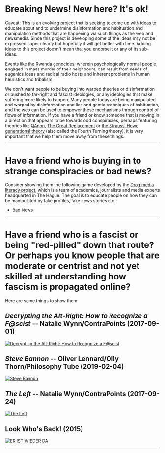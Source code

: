 # Breaking News! New here? It's ok!

Caveat: This is an evolving project that is seeking to come up with ideas to educate about and to undermine disinformation and habituation and manipulation methods that are happening via such things as the web and newsmedia. Since this project is developing some of the ideas may not be expressed super clearly but hopefully it will get better with time. Adding ideas to this project doesn't mean that you endorse it or any of its sub-ideas.

Events like the Rwanda genocides, wherein psychologically normal people engaged in mass murder of their neighbours, can result from seeds of eugenics ideas and radical radio hosts and inherent problems in human heuristics and tribalism.

We don't want people to be buying into warped theories or disinformation or pushed to far-right and fascist ideologies, or any ideologies that make suffering more likely to happen. Many people today are being manipulated and warped by disinformation and lies and gentle techniques of habituation, and the web can be used to empower these mechanisms through control of flows of information. If you have a friend or know someone that is moving in a direction that appears to be towards odd conspiracies, perhaps featuring theories like [QAnon](https://en.wikipedia.org/wiki/QAnon), [The Great Replacement](https://en.wikipedia.org/wiki/The_Great_Replacement_conspiracy_theory) or [the Strauss–Howe generational theory](https://en.wikipedia.org/wiki/Strauss%E2%80%93Howe_generational_theory) (also called the Fourth Turning theory), it is very important that we help them move away from these things.

---

# Have a friend who is buying in to strange conspiracies or bad news?

Consider showing them the following game developed by the [Drog media literacy project](https://www.disinfo.eu/2019/01/04/fight-disinformation-through-gaming-and-education-the-drog-media-literacy-initiative), which is a team of academics, journalists and media experts headquarted in The Hague. The goal is to educate people on how they can be manipulated by fake profiles, fake news stories etc.:

- [Bad News](https://getbadnews.com)

---

# Have a friend who is a fascist or being "red-pilled" down that route? Or perhaps you know people that are moderate or centrist and not yet skilled at understanding how fascism is propagated online?

Here are some things to show them:

## *Decrypting the Alt-Right: How to Recognize a F@scist* -- Natalie Wynn/ContraPoints (2017-09-01)

[![Decrypting the Alt-Right: How to Recognize a F@scist](https://img.youtube.com/vi/Sx4BVGPkdzk/maxresdefault.jpg)](https://www.youtube.com/watch?v=Sx4BVGPkdzk)

## *Steve Bannon* -- Oliver Lennard/Olly Thorn/Philosophy Tube (2019-02-04)

[![Steve Bannon](https://img.youtube.com/vi/wO6uD3c2qMo/0.jpg)](https://www.youtube.com/watch?v=wO6uD3c2qMo)

## *The Left* -- Natalie Wynn/ContraPoints (2017-09-24)

[![The Left](https://img.youtube.com/vi/QuN6GfUix7c/maxresdefault.jpg)](https://www.youtube.com/watch?v=QuN6GfUix7c)

## Look Who's Back! (2015)

[![ER IST WIEDER DA](https://img.youtube.com/vi/rUZi67BmY_M/maxresdefault.jpg)](https://www.youtube.com/watch?v=rUZi67BmY_M)

---
